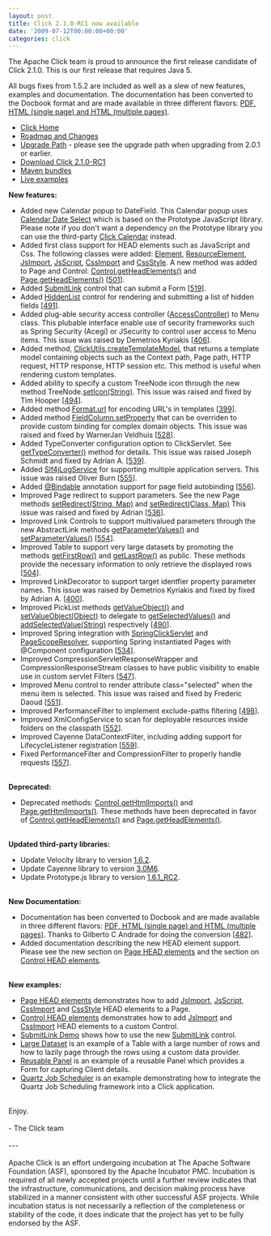 ```yaml
---
layout: post
title: Click 2.1.0-RC1 now available
date: '2009-07-12T00:00:00+00:00'
categories: click
---
```

<p>The Apache Click team is proud to announce the first release candidate
of Click 2.1.0. This is our first release that requires Java 5.</p><p>All
bugs fixes from 1.5.2 are included as well as a slew of new features,
examples and documentation. The documentation has been converted to the
Docbook format and are made available in three different flavors: <a href="http://incubator.apache.org/click/docs/user-guide.html" target="_blank">PDF, HTML (single page) and HTML (multiple pages)</a>.<br /></p><ul><li><a href="http://incubator.apache.org/click/">Click Home</a></li><li><a href="http://incubator.apache.org/click/docs/roadmap-changes.html#2.1.0-RC1">Roadmap and Changes</a></li><li><a href="http://incubator.apache.org/click/docs/upgrade-path.html#2.1.0">Upgrade Path</a> - please see the upgrade path when upgrading from 2.0.1 or earlier.</li><li><a href="http://www.apache.org/dyn/closer.cgi/incubator/click/click/2.1.0-RC1/click-2.1.0-RC1-incubating.zip">Download Click 2.1.0-RC1<br /></a></li><li><a href="http://repo1.maven.org/maven2/org/apache/click/">Maven bundles</a><br /></li><li><a href="http://www.avoka.com/click-examples/">Live examples</a></li></ul><font style="font-weight: bold;">New features:</font><br /><ul><li class="change">           Added new Calendar popup to DateField. This Calendar popup uses           <a href="http://code.google.com/p/calendardateselect/" class="external" target="_blank">Calendar Date Select</a>
which is based on the Prototype JavaScript library. Please note if you
don't want a dependency on the Prototype library you can use the
third-party <a href="http://code.google.com/p/click-calendar/" target="_blank" class="external">Click Calendar</a>           instead.              </li><li class="change">
Added first class support for HEAD elements such as JavaScript and Css.
The following classes were added: <a href="http://incubator.apache.org/click/docs/click-api/org/apache/click/element/Element.html">Element</a>,           <a href="http://incubator.apache.org/click/docs/click-api/org/apache/click/element/ResourceElement.html">ResourceElement</a>,           <a href="http://incubator.apache.org/click/docs/click-api/org/apache/click/element/JsImport.html">JsImport</a>,           <a href="http://incubator.apache.org/click/docs/click-api/org/apache/click/element/JsScript.html">JsScript</a>,           <a href="http://incubator.apache.org/click/docs/click-api/org/apache/click/element/CssImport.html">CssImport</a>           and <a href="http://incubator.apache.org/click/docs/click-api/org/apache/click/element/CssStyle.html">CssStyle</a>.           A new method was added to Page and Control: <a href="http://incubator.apache.org/click/docs/click-api/org/apache/click/Control.html#getHeadElements%28%29">Control.getHeadElements()</a>           and <a href="http://incubator.apache.org/click/docs/click-api/org/apache/click/Page.html#getHeadElements%28%29">Page.getHeadElements()</a>           [<a href="https://issues.apache.org/jira/browse/CLK-501" target="_blank">501</a>].       </li><li class="change">           Added <a href="http://incubator.apache.org/click/docs/extras-api/org/apache/click/extras/control/SubmitLink.html">SubmitLink</a> control           that can submit a Form [<a href="https://issues.apache.org/jira/browse/CLK-519" target="_blank">519</a>].       </li><li>           Added <a href="http://incubator.apache.org/click/docs/extras-api/org/apache/click/extras/control/HiddenList.html">HiddenList</a> control           for rendering and submitting a list of hidden fields [<a href="https://issues.apache.org/jira/browse/CLK-491" target="_blank">491</a>].       </li><li class="change">           Added plug-able security access controller (<a href="http://incubator.apache.org/click/docs/extras-api/org/apache/click/extras/security/AccessController.html">AccessController</a>)
to Menu class. This plubable interface enable use of security
frameworks such as Spring Security (Acegi) or JSecurity to control user
access to Menu items. This issue was raised by Demetrios Kyriakis [<a href="https://issues.apache.org/click/browse/CLK-406" target="_blank">406</a>].       </li><li class="change">           Added method,           <a href="http://incubator.apache.org/click/docs/click-api/org/apache/click/util/ClickUtils.html#createTemplateModel%28org.apache.click.Page,%20org.apache.click.Context%29">ClickUtils.createTemplateModel</a>,
that returns a template model containing objects such as the Context
path, Page path, HTTP request, HTTP response, HTTP session etc. This
method is useful when rendering custom templates.<br /></li><li class="change">           Added ability to specify a custom TreeNode icon through the new method           TreeNode.<a href="http://incubator.apache.org/click/docs/extras-api/org/apache/click/extras/tree/TreeNode.html#setIcon%28java.lang.String%29">setIcon(String)</a>.           This issue was raised and fixed by Tim Hooper           [<a href="https://issues.apache.org/jira/browse/CLK-494" target="_blank">494</a>].       </li><li class="change">           Added method <a href="http://incubator.apache.org/click/docs/click-api/org/apache/click/util/Format.html#url%28java.lang.Object%29">Format.url</a>           for encoding URL's in templates           [<a href="https://issues.apache.org/jira/browse/CLK-399" target="_blank">399</a>].       </li><li class="change">           Added method           <a href="http://incubator.apache.org/click/docs/extras-api/org/apache/click/extras/control/FieldColumn.html#setProperty%28java.lang.Object,%20java.lang.String,%20java.lang.Object%29">FieldColumn.setProperty</a>
that can be overriden to provide custom binding for complex domain
objects. This issue was raised and fixed by WarnerJan Veldhuis [<a href="https://issues.apache.org/jira/browse/CLK-528" target="_blank">528</a>].       </li><li class="change">           Added TypeConverter configuration option to ClickServlet.            See <a href="http://incubator.apache.org/click/docs/click-api/org/apache/click/ClickServlet.html#getTypeConverter%28%29">getTypeConverter()</a>           method for details. This issue was raised Joseph Schmidt and fixed by Adrian A.           [<a href="https://issues.apache.org/jira/browse/CLK-539" target="_blank">539</a>].       </li><li class="change">           Added <a href="http://incubator.apache.org/click/docs/extras-api/org/apache/click/extras/service/Slf4jLogService.html">Slf4jLogService</a>           for supporting multiple application servers.            This issue was raised Oliver Burn           [<a href="https://issues.apache.org/jira/browse/CLK-555" target="_blank">555</a>].       </li><li class="change">           Added <a href="http://incubator.apache.org/click/docs/click-api/org/apache/click/util/Bindable.html">@Bindable</a>            annotation support for page field autobinding           [<a href="https://issues.apache.org/jira/browse/CLK-556" target="_blank">556</a>].       </li><li class="change">           Improved Page redirect to support parameters. See the new Page methods           <a href="http://incubator.apache.org/click/docs/click-api/org/apache/click/Page.html#setRedirect%28java.lang.String,%20java.util.Map%29">setRedirect(String, Map)</a>           and <a href="http://incubator.apache.org/click/docs/click-api/org/apache/click/Page.html#setRedirect%28java.lang.Class,%20java.util.Map%29">setRedirect(Class, Map)</a>           This issue was raised and fixed by Adrian           [<a href="https://issues.apache.org/jira/browse/CLK-536" target="_blank">536</a>].       </li><li class="change">           Improved Link Controls to support multivalued parameters through the           new AbstractLink methods <a href="http://incubator.apache.org/click/docs/click-api/org/apache/click/control/AbstractLink.html#getParameterValues%28java.lang.String%29">getParameterValues()</a>           and <a href="http://incubator.apache.org/click/docs/click-api/org/apache/click/control/AbstractLink.html#setParameterValues%28java.lang.String,%20java.lang.String%5B%5D%29">setParameterValues()</a>           [<a href="https://issues.apache.org/jira/browse/CLK-554" target="_blank">554</a>].       </li><li class="change">           Improved Table to support very large datasets by promoting the methods           <a href="http://incubator.apache.org/click/docs/click-api/org/apache/click/control/Table.html#getFirstRow%28%29">getFirstRow()</a>           and <a href="http://incubator.apache.org/click/docs/click-api/org/apache/click/control/Table.html#getLastRow%28%29">getLastRow()</a>           as public. These methods provide the necessary information to only           retrieve the displayed rows           [<a href="https://issues.apache.org/jira/browse/CLK-504" target="_blank">504</a>].       </li><li class="change">
Improved LinkDecorator to support target identfier property parameter
names. This issue was raised by Demetrios Kyriakis and fixed by fixed
by Adrian A. [<a href="https://issues.apache.org/jira/browse/CLK-400" target="_blank">400</a>].       </li><li class="change">           Improved PickList methods <a href="http://incubator.apache.org/click/docs/extras-api/org/apache/click/extras/control/PickList.html#getValueObject%28%29">getValueObject()</a>           and <a href="http://incubator.apache.org/click/docs/extras-api/org/apache/click/extras/control/PickList.html#setValueObject%28java.lang.Object%29">setValueObject(Object)</a>           to delegate to <a href="http://incubator.apache.org/click/docs/extras-api/org/apache/click/extras/control/PickList.html#getSelectedValues%28%29">getSelectedValues()</a>           and <a href="http://incubator.apache.org/click/docs/extras-api/org/apache/click/extras/control/PickList.html#addSelectedValue%28java.lang.String%29">addSelectedValue(String)</a>           respectively [<a href="https://issues.apache.org/jira/browse/CLK-490" target="_blank">490</a>].       </li><li class="change">           Improved Spring integration with           <a href="http://incubator.apache.org/click/docs/extras-api/org/apache/click/extras/spring/SpringClickServlet.html">SpringClickServlet</a> and           <a href="http://incubator.apache.org/click/docs/extras-api/org/apache/click/extras/spring/PageScopeResolver.html">PageScopeResolver</a>,           supporting Spring instantiated Pages with @Component configuration           [<a href="https://issues.apache.org/jira/browse/CLK-534" target="_blank">534</a>].       </li><li class="change">
Improved CompressionServletResponseWrapper and
CompressionResponseStream classes to have public visibility to enable
use in custom servlet Filters [<a href="https://issues.apache.org/click/browse/CLK-547" target="_blank">547</a>].       </li><li class="change">
Improved Menu control to render attribute class=&quot;selected&quot; when the
menu item is selected. This issue was raised and fixed by Frederic
Daoud [<a href="https://issues.apache.org/click/browse/CLK-551" target="_blank">551</a>].       </li><li class="change">           Improved PerformanceFilter to implement exclude-paths filtering           [<a href="https://issues.apache.org/click/browse/CLK-498" target="_blank">498</a>].       </li><li class="change">           Improved XmlConfigService to scan for deployable resources inside folders           on the classpath           [<a href="https://issues.apache.org/click/browse/CLK-552" target="_blank">552</a>].       </li><li class="change">
Improved Cayenne DataContextFilter, including adding support for
LifecycleListener registration [<a href="https://issues.apache.org/jira/browse/CLK-559" target="_blank">559</a>].       </li><li class="change">           Fixed PerformanceFilter and CompressionFilter to properly handle           <tt><jsp:include /></tt> requests           [<a href="https://issues.apache.org/jira/browse/CLK-557" target="_blank">557</a>].       </li></ul><br /><font style="font-weight: bold;">Deprecated:</font><br /><ul><li class="change">           Deprecated methods: <a href="http://incubator.apache.org/click/docs/click-api/org/apache/click/Control.html#getHtmlImports%28%29">Control.getHtmlImports()</a> and           <a href="http://incubator.apache.org/click/docs/click-api/org/apache/click/Page.html#getHtmlImports%28%29">Page.getHtmlImports()</a>.           These methods have been deprecated in favor of           <a href="http://incubator.apache.org/click/docs/click-api/org/apache/click/Control.html#getHeadElements%28%29">Control.getHeadElements()</a>           and <a href="http://incubator.apache.org/click/docs/click-api/org/apache/click/Page.html#getHeadElements%28%29">Page.getHeadElements()</a>.       </li></ul><br /><font style="font-weight: bold;">Updated third-party libraries:</font><br /><ul><li class="change">           Update Velocity library to version <a href="http://velocity.apache.org/engine/releases/velocity-1.6.2/">1.6.2</a>.       </li><li class="change">           Update Cayenne library to version <a href="http://cayenne.apache.org/">3.0M6</a>.       </li><li class="change" style="text-align: left;">           Update Prototype.js library to version <a href="http://www.prototypejs.org/2009/3/27/prototype-1-6-1-rc2-ie8-compatibility-element-storage-and-bug-fixes">1.6.1_RC2</a>.       </li></ul><br /><font style="font-weight: bold;">New Documentation:</font><br /><ul><li>Documentation has been converted to Docbook and are made available in         three different flavors: <a href="file:///C:/dev/os/apache/click/click-svn/documentation/docs/user-guide.html">PDF, HTML (single page) and HTML (multiple pages)</a>.         Thanks to Gilberto C Andrade for doing the conversion         [<a href="https://issues.apache.org/jira/browse/CLK-482" target="_blank">482</a>].       </li><li>Added documentation describing the new HEAD element support.         Please see the new section on <a href="http://incubator.apache.org/click/docs/user-guide/html/ch02s12.html">Page HEAD elements</a> and         the section on <a href="http://incubator.apache.org/click/docs/user-guide/html/ch03s05.html">Control HEAD elements</a>.       </li></ul><br /><font style="font-weight: bold;">New examples:     </font><br /><ul><li>         <a href="http://www.avoka.com/click-examples/general/page-head-demo.htm" class="external" target="_blank">         Page HEAD elements</a> demonstrates how to add         <a href="http://incubator.apache.org/click/docs/click-api/org/apache/click/element/JsImport.html">JsImport</a>,         <a href="http://incubator.apache.org/click/docs/click-api/org/apache/click/element/JsScript.html">JsScript</a>,         <a href="http://incubator.apache.org/click/docs/click-api/org/apache/click/element/CssImport.html">CssImport</a>         and <a href="http://incubator.apache.org/click/docs/click-api/org/apache/click/element/CssStyle.html">CssStyle</a>         HEAD elements to a Page.       </li><li>         <a href="http://www.avoka.com/click-examples/general/control-head-demo.htm" class="external" target="_blank">         Control HEAD elements</a> demonstrates how to add         <a href="http://incubator.apache.org/click/docs/click-api/org/apache/click/element/JsImport.html">JsImport</a> and         <a href="http://incubator.apache.org/click/docs/click-api/org/apache/click/element/CssImport.html">CssImport</a>         HEAD elements to a custom Control.       </li><li>         <a href="http://www.avoka.com/click-examples/control/submit-link-demo.htm" class="external" target="_blank">           SubmitLink Demo</a> shows how to use the new <a href="http://incubator.apache.org/click/docs/extras-api/org/apache/click/extras/control/SubmitLink.html">SubmitLink</a> control.       </li><li>         <a href="http://www.avoka.com/click-examples/table/large-dataset-demo.htm" class="external" target="_blank">         Large Dataset</a>
is an example of a Table with a large number of rows and how to lazily
page through the rows using a custom data provider. </li><li>         <a href="http://www.avoka.com/click-examples/panel/reusable-panel-demo.htm" class="external" target="_blank">           Reusable Panel</a> is an example of a reusable Panel           which provides a Form for capturing Client details.       </li><li>         <a href="http://www.avoka.com/click-examples/quartz/quartz-job-scheduler.htm" class="external" target="_blank">           Quartz Job Scheduler</a> is an example demonstrating how to integrate the Quartz Job Scheduling framework           into a Click application.       </li></ul><br />Enjoy.<br /><br />- The Click team<br /><br />---<br /><br />Apache
Click is an effort undergoing incubation at The Apache Software
Foundation (ASF), sponsored by the Apache Incubator PMC. Incubation is
required of all newly accepted projects until a further review
indicates that the infrastructure, communications, and decision making
process have stabilized in a manner consistent with other successful
ASF projects. While incubation status is not necessarily a reflection
of the completeness or stability of the code, it does indicate that the
project has yet to be fully endorsed by the ASF.

